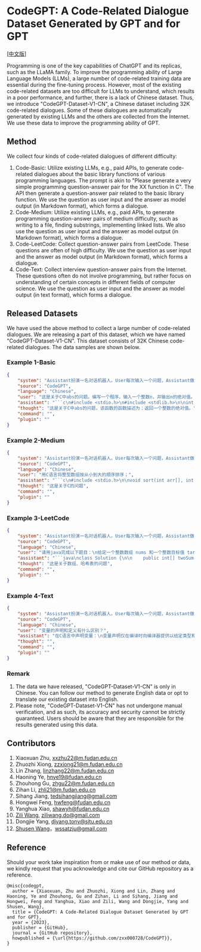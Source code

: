 # CodeGPT: A Code-Related Dialogue Dataset Generated by GPT and for GPT

[[中文版](README.md)]

Programming is one of the key capabilities of ChatGPT and its replicas, such as the LLaMA family. To improve the programming ability of Large Language Models (LLMs), a large number of code-related training data are essential during the fine-tuning process. However, most of the existing code-related datasets are too difficult for LLMs to understand, which results in a poor performance, and further, there is a lack of Chinese dataset. Thus, we introduce "CodeGPT-Dataset-V1-CN", a Chinese dataset including 32K code-related dialogues. Some of these dialogues are automatically generated by existing LLMs and the others are collected from the Internet. We use these data to improve the programming ability of GPT.

## Method

We collect four kinds of code-related dialogues of different difficulty: 

1. Code-Basic: Utilize existing LLMs, e.g., paid APIs, to generate code-related dialogues about the basic library functions of various programming languages. The prompt is akin to "Please generate a very simple programming question-answer pair for the XX function in C". The API then generate a question-answer pair related to the basic library function. We use the question as user input and the answer as model output (in Markdown format), which forms a dialogue.
2. Code-Medium: Utilize existing LLMs, e.g., paid APIs, to generate programming question-answer pairs of medium difficulty,  such as writing to a file, finding substrings, implementing linked lists. We also use the question as user input and the answer as model output (in Markdown format), which forms a dialogue.
3. Code-LeetCode: Collect question-answer pairs from LeetCode. These questions are often of high difficulty. We use the question as user input and the answer as model output (in Markdown format), which forms a dialogue.
4. Code-Text: Collect interview question-answer pairs from the Internet. These questions often do not involve programming, but rather focus on understanding of certain concepts in different fields of computer science. We use the question as user input and the answer as model output (in text format), which forms a dialogue.

## Released Datasets

We have used the above method to collect a large number of code-related dialogues. We are releasing a part of this dataset, which we have named "CodeGPT-Dataset-V1-CN". This dataset consists of 32K Chinese code-related dialogues. The data samples are shown below.

### Example 1-Basic

```json
{
    "system": "Assistant扮演一名对话机器人。User每次输入一个问题，Assistant做出相应回答。不使用任何插件。",
    "source": "CodeGPT",
    "language": "Chinese",
    "user": "这是关于C中abs的问题。编写一个程序，输入一个整数n，并输出n的绝对值。",
    "assistant": "```c\n#include <stdio.h>\n#include <stdlib.h>\n\nint main() {\n    int n;\n    scanf(\"%d\", &n);\n    printf(\"%d\", abs(n));\n    return 0;\n}\n```",
    "thought": "这是关于C中abs的问题，该函数的函数描述为：返回一个整数的绝对值。",
    "command": "",
    "plugin": ""
}
```

### Example 2-Medium

```json
{
    "system": "Assistant扮演一名对话机器人。User每次输入一个问题，Assistant做出相应回答。不使用任何插件。",
    "source": "CodeGPT",
    "language": "Chinese",
    "user": "用C语言将整型数组按从小到大的顺序排序；",
    "assistant": "```c\n#include <stdio.h>\n\nvoid sort(int arr[], int n) {\n   int i, j, temp;\n   for (i = 0; i < n - 1; i++) {\n      for (j = 0; j < n - i - 1; j++) {\n         if (arr[j] > arr[j + 1]) {\n            temp = arr[j];\n            arr[j] = arr[j + 1];\n            arr[j + 1] = temp;\n         }\n      }\n   }\n}\n\nint main() {\n   int arr[] = {5, 2, 8, 4, 7};\n   int n = sizeof(arr) / sizeof(int);\n\n   sort(arr, n);\n\n   for (int i = 0; i < n; i++) {\n      printf(\"%d \", arr[i]);\n   }\n\n   return 0;\n}\n```",
    "thought": "这是关于C的问题",
    "command": "",
    "plugin": ""
}
```

### Example 3-LeetCode

```json
{
    "system": "Assistant扮演一名对话机器人。User每次输入一个问题，Assistant做出相应回答。不使用任何插件。",
    "source": "CodeGPT",
    "language": "Chinese",
    "user": "请用java完成以下题目：\n给定一个整数数组 nums 和一个整数目标值 target，请你在该数组中找出 和为目标值 target  的那 两个 整数，并返回它们的数组下标。\n\n你可以假设每种输入只会对应一个答案。但是，数组中同一个元素在答案里不能重复出现。\n\n你可以按任意顺序返回答案。\n\n \n\n示例 1：\n\n\n输入：nums = [2,7,11,15], target = 9\n输出：[0,1]\n解释：因为 nums[0] + nums[1] == 9 ，返回 [0, 1] 。\n\n\n示例 2：\n\n\n输入：nums = [3,2,4], target = 6\n输出：[1,2]\n\n\n示例 3：\n\n\n输入：nums = [3,3], target = 6\n输出：[0,1]\n\n\n \n\n提示：\n\n\n\t2 <= nums.length <= 104\n\t-109 <= nums[i] <= 109\n\t-109 <= target <= 109\n\t只会存在一个有效答案\n\n\n \n\n进阶：你可以想出一个时间复杂度小于 O(n2) 的算法吗？\n",
    "assistant": "```java\nclass Solution {\n\n    public int[] twoSum(int[] nums, int target) {\n\n        Map<Integer, Integer> map = new HashMap<>();\n\n        for (int i = 0; i< nums.length; i++){\n\n            int complement = target - nums[i];\n\n            if (map.containsKey(complement)){\n\n                return new int[]{map.get(complement), i};\n\n            }\n\n            map.put(nums[i], i);\n\n        }\n\n        return new int[]{};\n\n    }\n\n    \n\n}\n\n```",
    "thought": "这是关于数组、哈希表的问题",
    "command": "",
    "plugin": ""
}
```

### Example 4-Text

```json
{
    "system": "Assistant扮演一名对话机器人。User每次输入一个问题，Assistant做出相应回答。不使用任何插件。",
    "source": "CodeGPT",
    "language": "Chinese",
    "user": "变量的声明和定义有什么区别？",
    "assistant": "在C语言中声明变量：\n变量声明仅在编译时向编译器提供以给定类型和名称存在的变量的确定性，以便编译器继续进行进一步编译，而不需要该变量的所有细节。 在 C 语言中，当我们声明一个变量时，我们只将信息提供给编译器，但没有为它保留内存。 它只是一个引用，通过它我们只向编译器保证这个变量可以定义在函数内部或函数外部。\n注意：我们可以多次声明一个变量，但只定义一次。\n例如：\nextern int data;\nextern int foo(int, int);\nint fun(int, char); // extern can be omitted for function declarations\nC语言中变量的定义：\n定义是为变量分配存储空间的动作。 换句话说，可以说变量定义是一种方式来说明编译器在哪里以及为变量创建多少存储通常定义和声明同时发生但不几乎同时发生。\nint data;\nint foo(int, int) { }\n注意：当定义变量时，无需声明它，反之亦然不适用。",
    "thought": "",
    "command": "",
    "plugin": ""
}
```

### Remark

1. The data we have released, "CodeGPT-Dataset-V1-CN" is only in Chinese. You can follow our method to generate English data or opt to translate our existing dataset into English.
2. Please note, "CodeGPT-Dataset-V1-CN" has not undergone manual verification, and as such, its accuracy and security cannot be strictly guaranteed. Users should be aware that they are responsible for the results generated using this data.

## Contributors

1. Xiaoxuan Zhu, xxzhu22@m.fudan.edu.cn
2. Zhuozhi Xiong, zzxiong21@m.fudan.edu.cn
3. Lin Zhang, linzhang22@m.fudan.edu.cn
4. Haoning Ye, hnye19@fudan.edu.cn
5. Zhouhong Gu, zhgu22@m.fudan.edu.cn
6. Zihan Li, zhli21@m.fudan.edu.cn
7. Sihang Jiang, tedsihangjiang@gmail.com
8. Hongwei Feng, hwfeng@fudan.edu.cn
9. Yanghua Xiao, shawyh@fudan.edu.cn
10. [Zili Wang](https://commencement.github.io/), ziliwang.do@gmail.com
11. Dongjie Yang, djyang.tony@sjtu.edu.cn
12. [Shusen Wang](http://wangshusen.github.io/)，wssatzju@gmail.com

## Reference

Should your work take inspiration from or make use of our method or data, we kindly request that you acknowledge and cite our GitHub repository as a reference.

```
@misc{codegpt,
  author = {Xiaoxuan, Zhu and Zhuozhi, Xiong and Lin, Zhang and Haoning, Ye and Zhouhong, Gu and Zihan, Li and Sihang, Jiang and Hongwei, Feng and Yanghua, Xiao and Zili, Wang and Dongjie, Yang and Shusen, Wang},
  title = {CodeGPT: A Code-Related Dialogue Dataset Generated by GPT and for GPT},
  year = {2023},
  publisher = {GitHub},
  journal = {GitHub repository},
  howpublished = {\url{https://github.com/zxx000728/CodeGPT}},
}
```